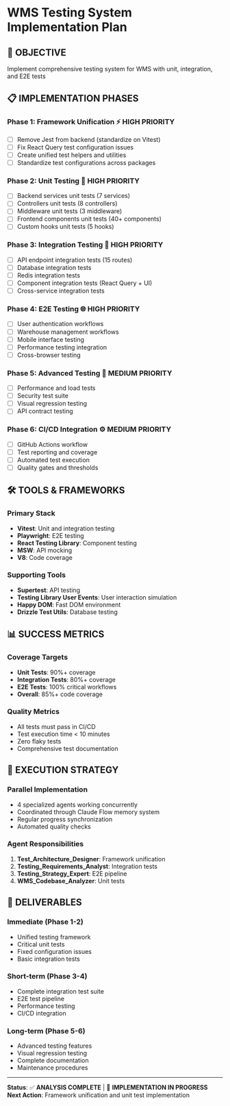 # WMS Testing System Implementation Plan

## 🎯 OBJECTIVE
Implement comprehensive testing system for WMS with unit, integration, and E2E tests

## 📋 IMPLEMENTATION PHASES

### Phase 1: Framework Unification ⚡ HIGH PRIORITY
- [ ] Remove Jest from backend (standardize on Vitest)
- [ ] Fix React Query test configuration issues
- [ ] Create unified test helpers and utilities
- [ ] Standardize test configurations across packages

### Phase 2: Unit Testing 🧪 HIGH PRIORITY  
- [ ] Backend services unit tests (7 services)
- [ ] Controllers unit tests (8 controllers)
- [ ] Middleware unit tests (3 middleware)
- [ ] Frontend components unit tests (40+ components)
- [ ] Custom hooks unit tests (5 hooks)

### Phase 3: Integration Testing 🔗 HIGH PRIORITY
- [ ] API endpoint integration tests (15 routes)
- [ ] Database integration tests
- [ ] Redis integration tests
- [ ] Component integration tests (React Query + UI)
- [ ] Cross-service integration tests

### Phase 4: E2E Testing 🌐 HIGH PRIORITY
- [ ] User authentication workflows
- [ ] Warehouse management workflows
- [ ] Mobile interface testing
- [ ] Performance testing integration
- [ ] Cross-browser testing

### Phase 5: Advanced Testing 🚀 MEDIUM PRIORITY
- [ ] Performance and load tests
- [ ] Security test suite
- [ ] Visual regression testing
- [ ] API contract testing

### Phase 6: CI/CD Integration ⚙️ MEDIUM PRIORITY
- [ ] GitHub Actions workflow
- [ ] Test reporting and coverage
- [ ] Automated test execution
- [ ] Quality gates and thresholds

## 🛠️ TOOLS & FRAMEWORKS

### Primary Stack
- **Vitest**: Unit and integration testing
- **Playwright**: E2E testing
- **React Testing Library**: Component testing
- **MSW**: API mocking
- **V8**: Code coverage

### Supporting Tools
- **Supertest**: API testing
- **Testing Library User Events**: User interaction simulation
- **Happy DOM**: Fast DOM environment
- **Drizzle Test Utils**: Database testing

## 📊 SUCCESS METRICS

### Coverage Targets
- **Unit Tests**: 90%+ coverage
- **Integration Tests**: 80%+ coverage  
- **E2E Tests**: 100% critical workflows
- **Overall**: 85%+ code coverage

### Quality Metrics
- All tests must pass in CI/CD
- Test execution time < 10 minutes
- Zero flaky tests
- Comprehensive test documentation

## 🚀 EXECUTION STRATEGY

### Parallel Implementation
- 4 specialized agents working concurrently
- Coordinated through Claude Flow memory system
- Regular progress synchronization
- Automated quality checks

### Agent Responsibilities
1. **Test_Architecture_Designer**: Framework unification
2. **Testing_Requirements_Analyst**: Integration tests
3. **Testing_Strategy_Expert**: E2E pipeline
4. **WMS_Codebase_Analyzer**: Unit tests

## 📝 DELIVERABLES

### Immediate (Phase 1-2)
- Unified testing framework
- Critical unit tests
- Fixed configuration issues
- Basic integration tests

### Short-term (Phase 3-4)  
- Complete integration test suite
- E2E test pipeline
- Performance testing
- CI/CD integration

### Long-term (Phase 5-6)
- Advanced testing features
- Visual regression testing
- Complete documentation
- Maintenance procedures

---

**Status**: ✅ **ANALYSIS COMPLETE** | 🚀 **IMPLEMENTATION IN PROGRESS**
**Next Action**: Framework unification and unit test implementation